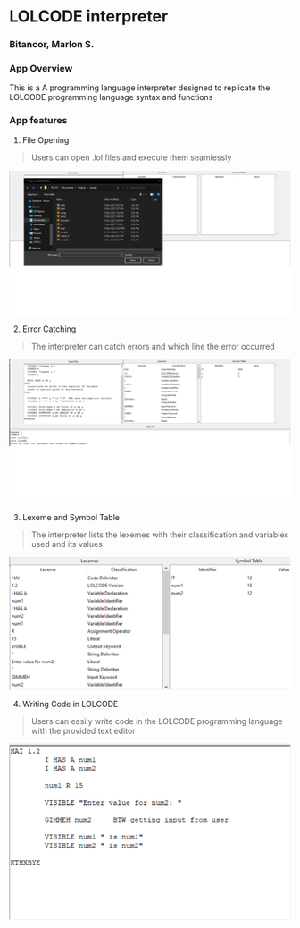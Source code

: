 # LOLCODE interpreter
### Bitancor, Marlon S.

### App Overview
This is a A programming language interpreter designed to replicate the LOLCODE programming language syntax and functions

### App features
1. File Opening
> Users can open .lol files and execute them seamlessly

![1](img/open_file.png)

2. Error Catching
> The interpreter can catch errors and which line the error occurred

![2](img/error.png)

3. Lexeme and Symbol Table
> The interpreter lists the lexemes with their classification and variables used and its values

![3](img/lexeme.png)

4. Writing Code in LOLCODE
> Users can easily write code in the LOLCODE programming language with the provided text editor

![4](img/write.png)



